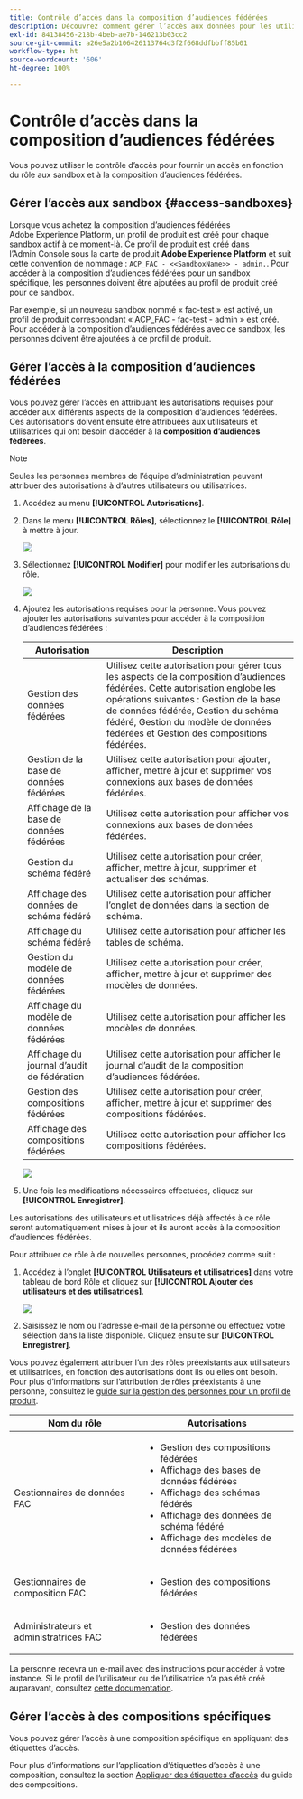 ```yaml
---
title: Contrôle d’accès dans la composition d’audiences fédérées
description: Découvrez comment gérer l’accès aux données pour les utilisateurs et les utilisatrices dans la composition d’audiences fédérées.
exl-id: 84138456-218b-4beb-ae7b-146213b03cc2
source-git-commit: a26e5a2b106426113764d3f2f668ddfbbff85b01
workflow-type: ht
source-wordcount: '606'
ht-degree: 100%

---
```


# Contrôle d’accès dans la composition d’audiences fédérées

Vous pouvez utiliser le contrôle d’accès pour fournir un accès en fonction du rôle aux sandbox et à la composition d’audiences fédérées.

## Gérer l’accès aux sandbox {#access-sandboxes}

Lorsque vous achetez la composition d’audiences fédérées Adobe Experience Platform, un profil de produit est créé pour chaque sandbox actif à ce moment-là. Ce profil de produit est créé dans l’Admin Console sous la carte de produit **Adobe Experience Platform** et suit cette convention de nommage : `ACP_FAC - <<SandboxName>> - admin.`. Pour accéder à la composition d’audiences fédérées pour un sandbox spécifique, les personnes doivent être ajoutées au profil de produit créé pour ce sandbox.

Par exemple, si un nouveau sandbox nommé « fac-test » est activé, un profil de produit correspondant « ACP_FAC - fac-test - admin » est créé. Pour accéder à la composition d’audiences fédérées avec ce sandbox, les personnes doivent être ajoutées à ce profil de produit.

## Gérer l’accès à la composition d’audiences fédérées

Vous pouvez gérer l’accès en attribuant les autorisations requises pour accéder aux différents aspects de la composition d’audiences fédérées. Ces autorisations doivent ensuite être attribuées aux utilisateurs et utilisatrices qui ont besoin d’accéder à la **composition d’audiences fédérées**.

>[!NOTE]
>
>Seules les personnes membres de l’équipe d’administration peuvent attribuer des autorisations à d’autres utilisateurs ou utilisatrices.

1. Accédez au menu **[!UICONTROL Autorisations]**.
1. Dans le menu **[!UICONTROL Rôles]**, sélectionnez le **[!UICONTROL Rôle]** à mettre à jour.

   ![](assets/access_fda_1.png)

1. Sélectionnez **[!UICONTROL Modifier]** pour modifier les autorisations du rôle.

   ![](assets/access_fda_2.png)

1. Ajoutez les autorisations requises pour la personne. Vous pouvez ajouter les autorisations suivantes pour accéder à la composition d’audiences fédérées :

   | Autorisation | Description |
   | ---------- | ----------- |
   | Gestion des données fédérées | Utilisez cette autorisation pour gérer tous les aspects de la composition d’audiences fédérées. Cette autorisation englobe les opérations suivantes : Gestion de la base de données fédérée, Gestion du schéma fédéré, Gestion du modèle de données fédérées et Gestion des compositions fédérées. |
   | Gestion de la base de données fédérées | Utilisez cette autorisation pour ajouter, afficher, mettre à jour et supprimer vos connexions aux bases de données fédérées. |
   | Affichage de la base de données fédérées | Utilisez cette autorisation pour afficher vos connexions aux bases de données fédérées. |
   | Gestion du schéma fédéré | Utilisez cette autorisation pour créer, afficher, mettre à jour, supprimer et actualiser des schémas. |
   | Affichage des données de schéma fédéré | Utilisez cette autorisation pour afficher l’onglet de données dans la section de schéma. |
   | Affichage du schéma fédéré | Utilisez cette autorisation pour afficher les tables de schéma. |
   | Gestion du modèle de données fédérées | Utilisez cette autorisation pour créer, afficher, mettre à jour et supprimer des modèles de données. |
   | Affichage du modèle de données fédérées | Utilisez cette autorisation pour afficher les modèles de données. |
   | Affichage du journal d’audit de fédération | Utilisez cette autorisation pour afficher le journal d’audit de la composition d’audiences fédérées. |
   | Gestion des compositions fédérées | Utilisez cette autorisation pour créer, afficher, mettre à jour et supprimer des compositions fédérées. |
   | Affichage des compositions fédérées | Utilisez cette autorisation pour afficher les compositions fédérées. |

   ![](assets/permissions.png)

1. Une fois les modifications nécessaires effectuées, cliquez sur **[!UICONTROL Enregistrer]**.

Les autorisations des utilisateurs et utilisatrices déjà affectés à ce rôle seront automatiquement mises à jour et ils auront accès à la composition d’audiences fédérées.

Pour attribuer ce rôle à de nouvelles personnes, procédez comme suit :

1. Accédez à l’onglet **[!UICONTROL Utilisateurs et utilisatrices]** dans votre tableau de bord Rôle et cliquez sur **[!UICONTROL Ajouter des utilisateurs et des utilisatrices]**.

   ![](assets/access_fda_4.png)

1. Saisissez le nom ou l’adresse e-mail de la personne ou effectuez votre sélection dans la liste disponible. Cliquez ensuite sur **[!UICONTROL Enregistrer]**.

Vous pouvez également attribuer l’un des rôles préexistants aux utilisateurs et utilisatrices, en fonction des autorisations dont ils ou elles ont besoin. Pour plus d’informations sur l’attribution de rôles préexistants à une personne, consultez le [guide sur la gestion des personnes pour un profil de produit](https://experienceleague.adobe.com/fr/docs/experience-platform/access-control/ui/users).

| Nom du rôle | Autorisations |
| --------- | ----------- |
| Gestionnaires de données FAC | <ul><li>Gestion des compositions fédérées</li><li>Affichage des bases de données fédérées</li><li>Affichage des schémas fédérés</li><li>Affichage des données de schéma fédéré</li><li>Affichage des modèles de données fédérées</li></ul> |
| Gestionnaires de composition FAC | <ul><li>Gestion des compositions fédérées</li></ul> |
| Administrateurs et administratrices FAC | <ul><li>Gestion des données fédérées</li></ul> |

La personne recevra un e-mail avec des instructions pour accéder à votre instance. Si le profil de l’utilisateur ou de l’utilisatrice n’a pas été créé auparavant, consultez [cette documentation](https://experienceleague.adobe.com/fr/docs/experience-platform/access-control/abac/permissions-ui/users).

## Gérer l’accès à des compositions spécifiques

Vous pouvez gérer l’accès à une composition spécifique en appliquant des étiquettes d’accès.

Pour plus d’informations sur l’application d’étiquettes d’accès à une composition, consultez la section [Appliquer des étiquettes d’accès](/help/compositions/gs-compositions.md#access-labels) du guide des compositions.
